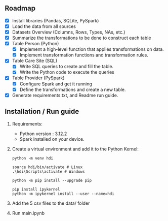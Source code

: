 ## Roadmap

- [x] Install libraries (Pandas, SQLite, PySpark)
- [x] Load the data from all sources
- [x] Datasets Overview (Columns, Rows, Types, NAs, etc.)
- [x] Summarize the transformations to be done to construct each table
- [x] Table Person (Python)
  - [x] Implement a high-level function that applies transformations on data.
  - [x] Implement transformation functions and transformation rules.
- [x] Table Care Site (SQL)
  - [x] Write SQL queries to create and fill the table.
  - [x] Write the Python code to execute the queries
- [x] Table Provider (PySpark)
  - [x] Configure Spark and get it running
  - [x] Define the transformations and create a new table.
- [x] Generate requirements.txt, and Readme run guide.

## Installation / Run guide

1. Requirements:

   - Python version : 3.12.2
   - Spark installed on your device.

2. Create a virtual environment and add it to the Python Kernel:

   ```console
   python -m venv hdi

   source hdi/bin/activate # Linux
   .\hdi\Scripts\activate # Windows

   python -m pip install --upgrade pip

   pip install ipykernel
   python -m ipykernel install --user --name=hdi
   ```

3. Add the 5 csv files to the data/ folder

4. Run main.ipynb

